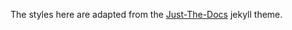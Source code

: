 <!--Copyright (c) Laserfiche.
Licensed under the MIT License. See LICENSE.md in the project root for license information.-->

The styles here are adapted from the [Just-The-Docs](https://github.com/just-the-docs/just-the-docs) jekyll theme. 
